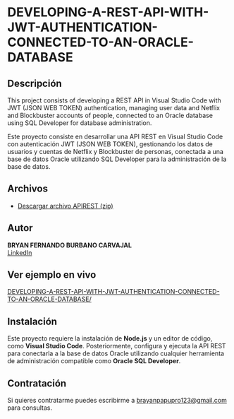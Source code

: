 # DEVELOPING-A-REST-API-WITH-JWT-AUTHENTICATION-CONNECTED-TO-AN-ORACLE-DATABASE

## Descripción
This project consists of developing a REST API in Visual Studio Code with JWT (JSON WEB TOKEN) authentication, managing user data and Netflix and Blockbuster accounts of people, connected to an Oracle database using SQL Developer for database administration.

Este proyecto consiste en desarrollar una API REST en Visual Studio Code con autenticación JWT (JSON WEB TOKEN), gestionando los datos de usuarios y cuentas de Netflix y Blockbuster de personas, conectada a una base de datos Oracle utilizando SQL Developer para la administración de la base de datos.

## Archivos

- [Descargar archivo APIREST (zip)](personas_usuario_apirest_node.js.zip)

## Autor
**BRYAN FERNANDO BURBANO CARVAJAL**  
[LinkedIn](https://www.linkedin.com/in/bryanburbanocarvajal)  

## Ver ejemplo en vivo
[DEVELOPING-A-REST-API-WITH-JWT-AUTHENTICATION-CONNECTED-TO-AN-ORACLE-DATABASE/](https://bryancarvajal24.github.io/DEVELOPING-A-REST-API-WITH-JWT-AUTHENTICATION-CONNECTED-TO-AN-ORACLE-DATABASE/)

## Instalación
Este proyecto requiere la instalación de **Node.js** y un editor de código, como **Visual Studio Code**. Posteriormente, configura y ejecuta la API REST para conectarla a la base de datos Oracle utilizando cualquier herramienta de administración compatible como **Oracle SQL Developer**.


## Contratación
Si quieres contratarme puedes escribirme a brayanpapupro123@gmail.com para consultas.
